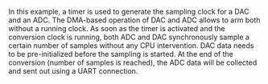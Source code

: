 In this example, a timer is used to generate the sampling clock for a DAC and an ADC. The DMA-based operation of DAC and ADC allows to arm both without a running clock. As soon as the timer is activated and the conversion clock is running, both ADC and DAC synchronously sample a certain number of samples without any CPU intervention. DAC data needs to be pre-initialized before the sampling is started. At the end of the conversion (number of samples is reached), the ADC data will be collected and sent out using a UART connection.